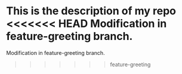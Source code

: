 This is the description of my repo
<<<<<<< HEAD
 Modification in feature-greeting branch.
=======
Modification in feature-greeting branch.
>>>>>>> feature-greeting
